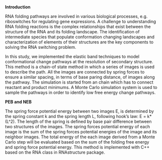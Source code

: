 **Introduction**

RNA folding pathways are involved in various biological processes, e.g. riboswitches for regulating gene expressions. A challenge to understanding RNA folding reactions is the complex relationships that exist between the structure of the RNA and its folding landscape. The identification of intermediate species that populate conformation changing landscapes and characterization of elements of their structures are the key components to solving the RNA switching problem.

In this study, we implemented the elastic band techniques to model conformational change pathways at the resolution of secondary structure. This method is a chain-of state method in which a series of images is used to describe the path. All the images are connected by spring forces to ensure a similar spacing, in terms of base paring distance, of images along the pathway. The simulation is started from an chain which has to connect reactant and product minimums. A Monte Carlo simulation system is used to sample the pathways in order to identify low free energy change pathways.

**PEB and NEB**

The spring force potential energy between two images E, is determined by the spring constant k and the spring length L, following hook’s law: E = k*(L^2). The length of the spring is defined by base pair difference between two structures of the images. The spring forces potential energy of each image is the sum of the spring forces potential energies of the image and its neighbor images. The total energy of the each image derived from a Monte Carlo step will be evaluated based on the sum of the folding free energy and spring force potential energy. This method is implemented with C++ based on the RNA class in RNAstructure package.
